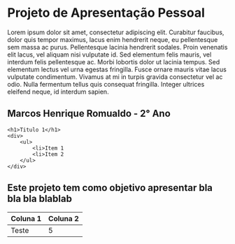 # Projeto de Apresentação Pessoal

Lorem ipsum dolor sit amet, consectetur adipiscing elit. Curabitur faucibus, dolor quis tempor maximus, lacus enim hendrerit neque, eu pellentesque sem massa ac purus. Pellentesque lacinia hendrerit sodales. Proin venenatis elit lacus, vel aliquam nisi vulputate id. Sed elementum felis mauris, vel interdum felis pellentesque ac. Morbi lobortis dolor ut lacinia tempus. Sed elementum lectus vel urna egestas fringilla. Fusce ornare mauris vitae lacus vulputate condimentum. Vivamus at mi in turpis gravida consectetur vel ac odio. Nulla fermentum tellus quis consequat fringilla. Integer ultrices eleifend neque, id interdum sapien.

## Marcos Henrique Romualdo - 2° Ano

    <h1>Titulo 1</h1>
    <div>
        <ul>
            <li>Item 1
            <li>Item 2
        </ul>
    </div>

## Este projeto tem como objetivo apresentar bla bla bla blablab

| Coluna 1 | Coluna 2 |
|----------|----------|
|Teste | 5    |